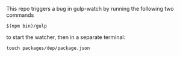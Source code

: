 This repo triggers a bug in gulp-watch by running the following two commands

    $(npm bin)/gulp

to start the watcher, then in a separate terminal:

    touch packages/dep/package.json
